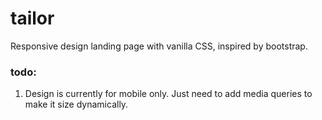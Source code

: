 # tailor
Responsive design landing page with vanilla CSS, inspired by bootstrap.

### todo:
1. Design is currently for mobile only. Just need to add media queries to make it size dynamically.
